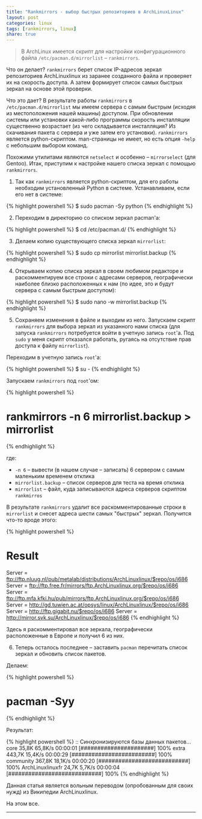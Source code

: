 ```yaml
---
title: "Rankmirrors - выбор быстрых репозиториев в ArchLinuxLinux"
layout: post
categories: linux
tags: [rankmirrors, linux]
share: true
---
```


> В ArchLinux имеется скрипт для настройки конфигурационного файла `/etc/pacman.d/mirrorlist` – `rankmirrors`.

Что он делает? `rankmirrors` берет список IP-адресов зеркал репозиториев ArchLinuxlinux из заранее созданного файла и проверяет их на скорость доступа. А затем формирует список самых быстрых зеркал на основе этой проверки.

Что это дает? В результате работы `rankmirrors` в `/etc/pacman.d/mirrorlist` мы имеем сервера с самым быстрым (исходяя из местоположения нашей машины) доступом. При обновлении системы или установки какой-либо программы скорость инсталляции существенно возрастает (из чего складывается инсталляция? Из скачивания пакета с сервера и уже затем его установки). `rankmirrors` является python-скриптом. man-страницы не имеет, но есть опция `-help` с небольшим выбором команд.

Похожими утилитами являются `netselect` и особенно – `mirrorselect` (для Gentoo). Итак, приступим к настройке нашего списка зеркал с помощью `rankmirrors`.

1. Так как `rankmirrors` является python-скриптом, для его работы необходим установленный Python в системе. Устанавливаем, если его нет в системе:

{% highlight powershell %}
$ sudo pacman -Sy python
{% endhighlight %}

2. Переходим в директорию со списком зеркал pacman'а:

{% highlight powershell %}
$ cd /etc/pacman.d/
{% endhighlight %}

3. Делаем копию существующего списка зеркал `mirrorlist`:

{% highlight powershell %}
$ sudo cp mirrorlist mirrorlist.backup
{% endhighlight %}

4. Открываем копию списка зеркал в своем любимом редакторе и раскомментируем все строки с адресами серверов, географически наиболее близко расположенных к нам (по идее, это и будут сервера с самым быстрым доступом):

{% highlight powershell %}
$ sudo nano -w mirrorlist.backup
{% endhighlight %}

5. Сохраняем изменения в файле и выходим из него. Запускаем скрипт `rankmirrors` для выбора зеркал из указанного нами списка (для запуска `rankmirrors` потребуется войти в учетную запись `root`'а. Под `sudo` у меня скрипт отказался работать, ругаясь на отсутствие прав доступа к файлу `mirrorlist`).

Переходим в учетную запись `root`'а:

{% highlight powershell %}
$ su -
{% endhighlight %}

Запускаем `rankmirrors` под `root`'ом:

{% highlight powershell %}
# rankmirrors -n 6 mirrorlist.backup > mirrorlist
{% endhighlight %}

где:

  * `-n 6` – вывести (в нашем случае – записать) 6 сервером с самым маленьким временем отклика
  * `mirrorlist.backup` – список серверов для теста на время отклика
  * `mirrorlist` – файл, куда записываются адреса серверов скриптом `rankmirros`

В результате `rankmirrors` удалит все раскомментированные строки в `mirrorlist` и снесет адреса шести самых "быстрых" зеркал. Получится что-то вроде этого:

{% highlight powershell %}
# Result
  Server = ftp://ftp.nluug.nl/pub/metalab/distributions/ArchLinuxlinux/$repo/os/i686
  Server = ftp://ftp.free.fr/mirrors/ftp.ArchLinuxlinux.org/$repo/os/i686
  Server = ftp://ftp.mfa.kfki.hu/pub/mirrors/ftp.ArchLinuxlinux.org/$repo/os/i686
  Server = http://gd.tuwien.ac.at/opsys/linux/ArchLinuxlinux/$repo/os/i686
  Server = http://ftp.gigabit.nu/$repo/os/i686
  Server = http://mirror.svk.su/ArchLinuxlinux/$repo/os/i686
{% endhighlight %}

Здесь я раскомментировал все зеркала, географически расположенные в Европе и получил 6 из них.

6. Теперь осталось последнее – заставить `pacman` перечитать список зеркал и обновить список пакетов.

Делаем:

{% highlight powershell %}
# pacman -Syy
{% endhighlight %}

Результат:

{% highlight powershell %}
:: Синхронизируются базы данных пакетов…
  core 35,8K
  65,8K/s 00:00:01 [######################] 100%
  extra 443,7K 15,4K/s 00:00:29 [#########################] 100%
  community 367,8K
  18,1K/s 00:00:20 [###########################] 100%
  ArchLinuxlinuxfr 24,7K 5,7K/s 00:00:04 [############################] 100%
{% endhighlight %}

Данная статья является вольным переводом (опробованным для своих нужд) из Википедии ArchLinuxlinux.

На этом все.

---